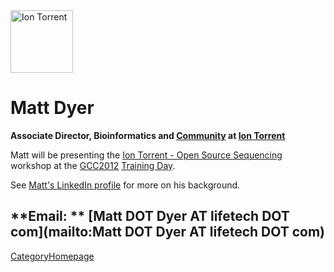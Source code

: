
<div class='right'><a href='http://lifetech.com'><img src="/src/events/GCC2012/Sponsorships/IonTorrentLogo320.png" alt="Ion Torrent" height="100" /></a></div>

# Matt Dyer

**Associate Director, Bioinformatics and [Community](http://ioncommunity.iontorrent.com/) at [Ion Torrent](http://lifetech.com)**

Matt will be presenting the [Ion Torrent - Open Source Sequencing](/src/events/GCC2012/TrainingDay/index.md#ws10) workshop at the [GCC2012](/src/events/GCC2012/index.md) [Training Day](/src/events/GCC2012/TrainingDay/index.md).  

See [Matt's LinkedIn profile](http://www.linkedin.com/pub/matt-dyer/b/298/228) for more on his background.

**Email: ** [Matt DOT Dyer AT lifetech DOT com](mailto:Matt DOT Dyer AT lifetech DOT com)
----
[CategoryHomepage](/src/CategoryHomepage/index.md)
